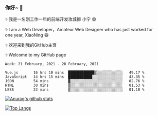 ### 你好~  👋

✨我是一名刚工作一年的前端开发攻城狮 小宁 😄

✨I am a Web Developer，Amateur Web Designer who has just worked for one year, XiaoNing 😄

✨欢迎来到我的GitHub主页

✨Welcome to my GitHub page
<!--
**7148505/7148505** is a ✨ _special_ ✨ repository because its `README.md` (this file) appears on your GitHub profile.

Here are some ideas to get you started:

- 🔭 I’m currently working on ...
- 🌱 I’m currently learning ...
- 👯 I’m looking to collaborate on ...
- 🤔 I’m looking for help with ...
- 💬 Ask me about ...
- 📫 How to reach me: ...
- 😄 Pronouns: ...
- ⚡ Fun fact: ...
-->

<!--START_SECTION:waka-->
```text
Week: 21 February, 2021 - 28 February, 2021

Vue.js       16 hrs 10 mins  ████████████▒░░░░░░░░░░░░   49.17 % 
JavaScript   14 hrs 15 mins  ███████████░░░░░░░░░░░░░░   43.35 % 
JSON         54 mins         ▓░░░░░░░░░░░░░░░░░░░░░░░░   02.76 % 
HTML         30 mins         ▒░░░░░░░░░░░░░░░░░░░░░░░░   01.53 % 
LESS         23 mins         ▒░░░░░░░░░░░░░░░░░░░░░░░░   01.18 % 
```
<!--END_SECTION:waka-->

[![Anurag's github stats](https://github-readme-stats.vercel.app/api?username=littleCareless)](https://github.com/anuraghazra/github-readme-stats)

[![Top Langs](https://github-readme-stats.vercel.app/api/top-langs/?username=littleCareless&layout=compact)](https://github.com/anuraghazra/github-readme-stats)
